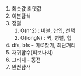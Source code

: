 1. 최솟값 최댓값
2. 이분탐색
3. 정렬
   1. O(n^2) : 버블, 삽입, 선택
   2. O(longN) : 퀵, 병렬, 힙
4. dfs, bfs - 미로찾기, 최단거리
5. 재귀함수(피보나치)
6. 그리디 - 동전
7. 완전탐색 
